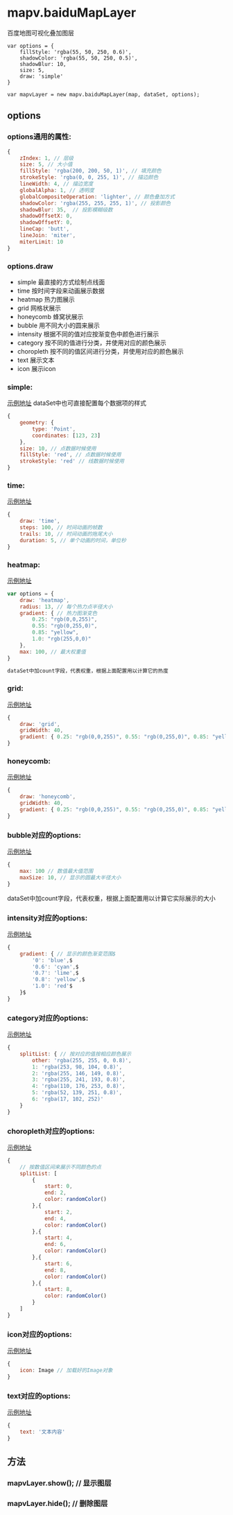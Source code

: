 # mapv.baiduMapLayer
百度地图可视化叠加图层

    var options = {
        fillStyle: 'rgba(55, 50, 250, 0.6)',
        shadowColor: 'rgba(55, 50, 250, 0.5)',
        shadowBlur: 10,
        size: 5,
        draw: 'simple'
    }

    var mapvLayer = new mapv.baiduMapLayer(map, dataSet, options);

## options

### options通用的属性:
```js
{
    zIndex: 1, // 层级
    size: 5, // 大小值
    fillStyle: 'rgba(200, 200, 50, 1)', // 填充颜色
    strokeStyle: 'rgba(0, 0, 255, 1)', // 描边颜色
    lineWidth: 4, // 描边宽度
    globalAlpha: 1, // 透明度
    globalCompositeOperation: 'lighter', // 颜色叠加方式
    shadowColor: 'rgba(255, 255, 255, 1)', // 投影颜色
    shadowBlur: 35,  // 投影模糊级数
    shadowOffsetX: 0,
    shadowOffsetY: 0,
    lineCap: 'butt',
    lineJoin: 'miter',
    miterLimit: 10
}
```

### options.draw 
* simple 最直接的方式绘制点线面
* time 按时间字段来动画展示数据
* heatmap 热力图展示
* grid 网格状展示
* honeycomb 蜂窝状展示
* bubble 用不同大小的圆来展示
* intensity 根据不同的值对应按渐变色中颜色进行展示
* category 按不同的值进行分类，并使用对应的颜色展示
* choropleth 按不同的值区间进行分类，并使用对应的颜色展示
* text 展示文本
* icon 展示icon

### simple:
[示例地址](http://huiyan-fe.github.io/mapv/v2/examples/#baidu-map-point-simple.html)
dataSet中也可直接配置每个数据项的样式
```js
{
    geometry: {
        type: 'Point',
        coordinates: [123, 23]
    },
    size: 10, // 点数据时候使用
    fillStyle: 'red', // 点数据时候使用
    strokeStyle: 'red' // 线数据时候使用
}
```

### time:
[示例地址](http://huiyan-fe.github.io/mapv/v2/examples/#baidu-map-point-time.html)
```js
{
    draw: 'time',
    steps: 100, // 时间动画的帧数
    trails: 10, // 时间动画的拖尾大小
    duration: 5, // 单个动画的时间，单位秒
}
```

### heatmap:
[示例地址](http://huiyan-fe.github.io/mapv/v2/examples/#baidu-map-point-heatmap.html)
```js
var options = {
    draw: 'heatmap',
    radius: 13, // 每个热力点半径大小
    gradient: { // 热力图渐变色
        0.25: "rgb(0,0,255)",
        0.55: "rgb(0,255,0)",
        0.85: "yellow",
        1.0: "rgb(255,0,0)"
    },
    max: 100, // 最大权重值
}

dataSet中加count字段，代表权重，根据上面配置用以计算它的热度
```

### grid:
[示例地址](http://huiyan-fe.github.io/mapv/v2/examples/#baidu-map-point-grid.html)
```js
{
    draw: 'grid',
    gridWidth: 40,
    gradient: { 0.25: "rgb(0,0,255)", 0.55: "rgb(0,255,0)", 0.85: "yellow", 1.0: "rgb(255,0,0)"},
}
```

### honeycomb:
[示例地址](http://huiyan-fe.github.io/mapv/v2/examples/#baidu-map-point-honeycomb.html)
```js
{
    draw: 'honeycomb',
    gridWidth: 40,
    gradient: { 0.25: "rgb(0,0,255)", 0.55: "rgb(0,255,0)", 0.85: "yellow", 1.0: "rgb(255,0,0)"},
}
```

### bubble对应的options:
[示例地址](http://huiyan-fe.github.io/mapv/v2/examples/#baidu-map-point-bubble.html)
```js
{
    max: 100 // 数值最大值范围
    maxSize: 10, // 显示的圆最大半径大小
}
```
dataSet中加count字段，代表权重，根据上面配置用以计算它实际展示的大小

### intensity对应的options:
[示例地址](http://huiyan-fe.github.io/mapv/v2/examples/#baidu-map-point-intensity.html)
```js
{
    gradient: { // 显示的颜色渐变范围$
        '0': 'blue',$
        '0.6': 'cyan',$
        '0.7': 'lime',$
        '0.8': 'yellow',$
        '1.0': 'red'$
    }$
}
```

### category对应的options:
[示例地址](http://huiyan-fe.github.io/mapv/v2/examples/#baidu-map-point-category.html)
```js
{
    splitList: { // 按对应的值按相应颜色展示
        other: 'rgba(255, 255, 0, 0.8)',
        1: 'rgba(253, 98, 104, 0.8)',
        2: 'rgba(255, 146, 149, 0.8)',
        3: 'rgba(255, 241, 193, 0.8)',
        4: 'rgba(110, 176, 253, 0.8)',
        5: 'rgba(52, 139, 251, 0.8)',
        6: 'rgba(17, 102, 252)'
    }
}
```

### choropleth对应的options:
[示例地址](http://huiyan-fe.github.io/mapv/v2/examples/#baidu-map-point-choropleth.html)
```js
{
    // 按数值区间来展示不同颜色的点
    splitList: [
        {
            start: 0,
            end: 2,
            color: randomColor()
        },{
            start: 2,
            end: 4,
            color: randomColor()
        },{
            start: 4,
            end: 6,
            color: randomColor()
        },{
            start: 6,
            end: 8,
            color: randomColor()
        },{
            start: 8,
            color: randomColor()
        }
    ]
}
```

### icon对应的options:
[示例地址](http://huiyan-fe.github.io/mapv/v2/examples/#baidu-map-point-icon.html)
```js
{
    icon: Image // 加载好的Image对象
}
```

### text对应的options:
[示例地址](http://huiyan-fe.github.io/mapv/v2/examples/#baidu-map-point-text.html)
```js
{
    text: '文本内容' 
}
```

## 方法
### mapvLayer.show(); // 显示图层
### mapvLayer.hide(); // 删除图层
